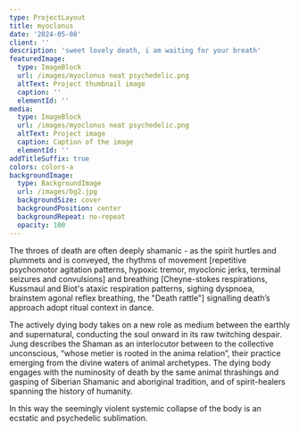 ```yaml
---
type: ProjectLayout
title: myoclonus
date: '2024-05-08'
client: ''
description: 'sweet lovely death, i am waiting for your breath'
featuredImage:
  type: ImageBlock
  url: /images/myoclonus neat psychedelic.png
  altText: Project thumbnail image
  caption: ''
  elementId: ''
media:
  type: ImageBlock
  url: /images/myoclonus neat psychedelic.png
  altText: Project image
  caption: Caption of the image
  elementId: ''
addTitleSuffix: true
colors: colors-a
backgroundImage:
  type: BackgroundImage
  url: /images/bg2.jpg
  backgroundSize: cover
  backgroundPosition: center
  backgroundRepeat: no-repeat
  opacity: 100
---
```

The throes of death are often deeply shamanic - as the spirit hurtles and plummets and is conveyed, the rhythms of movement \[repetitive psychomotor agitation patterns, hypoxic tremor, myoclonic jerks, terminal seizures and convulsions] and breathing \[Cheyne-stokes respirations, Kussmaul and Biot's ataxic respiration patterns, sighing dyspnoea, brainstem agonal reflex breathing, the "Death rattle"] signalling death’s approach adopt ritual context in dance.


The actively dying body takes on a new role as medium between the earthly and supernatural, conducting the soul onward in its raw twitching despair. Jung describes the Shaman as an interlocutor between to the collective unconscious, “whose metier is rooted in the anima relation”, their practice emerging from the divine waters of animal archetypes. The dying body engages with the numinosity of death by the same animal thrashings and gasping of Siberian Shamanic and aboriginal tradition, and of spirit-healers spanning the history of humanity.

In this way the seemingly violent systemic collapse of the body is an ecstatic and psychedelic sublimation.






